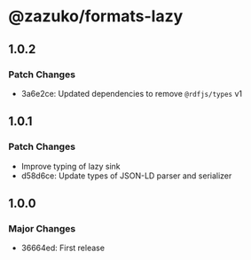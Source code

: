 # @zazuko/formats-lazy

## 1.0.2

### Patch Changes

- 3a6e2ce: Updated dependencies to remove `@rdfjs/types` v1

## 1.0.1

### Patch Changes

- Improve typing of lazy sink
- d58d6ce: Update types of JSON-LD parser and serializer

## 1.0.0

### Major Changes

- 36664ed: First release
